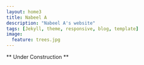 ```yaml
---
layout: home3
title: Nabeel A
description: "Nabeel A's website"
tags: [Jekyll, theme, responsive, blog, template]
image:
  feature: trees.jpg
---
```


** Under Construction ** <br><br>

